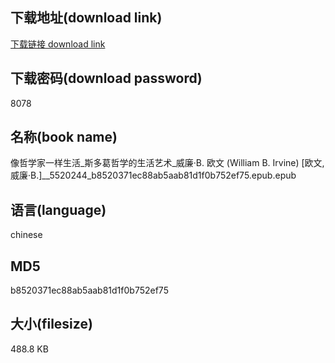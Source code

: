 ## 下载地址(download link)
[下载链接 download link](https://voluble-croquembouche-d321dc.netlify.app/?s=%E5%83%8F%E5%93%B2%E5%AD%A6%E5%AE%B6%E4%B8%80%E6%A0%B7%E7%94%9F%E6%B4%BB_%E6%96%AF%E5%A4%9A%E8%91%9B%E5%93%B2%E5%AD%A6%E7%9A%84%E7%94%9F%E6%B4%BB%E8%89%BA%E6%9C%AF_%E5%A8%81%E5%BB%89%C2%B7B.+%E6%AC%A7%E6%96%87+%28William+B.+Irvine%29+%5B%E6%AC%A7%E6%96%87%2C+%E5%A8%81%E5%BB%89%C2%B7B.%5D__5520244_b8520371ec88ab5aab81d1f0b752ef75.epub)

## 下载密码(download password)
8078

## 名称(book name)
像哲学家一样生活_斯多葛哲学的生活艺术_威廉·B. 欧文 (William B. Irvine) [欧文, 威廉·B.]__5520244_b8520371ec88ab5aab81d1f0b752ef75.epub.epub

## 语言(language)
chinese

## MD5
b8520371ec88ab5aab81d1f0b752ef75

## 大小(filesize)
488.8 KB

